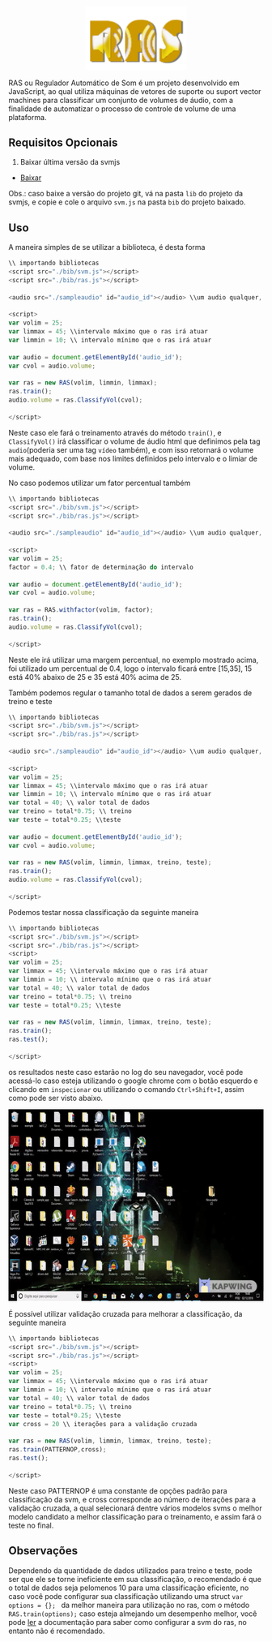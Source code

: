 <p align="center"> 
  <img src="raslogo.png" width="200px"></img>
</p>

RAS ou Regulador Automático de Som é um projeto desenvolvido em JavaScript, ao qual utiliza máquinas de vetores de suporte ou suport vector machines para classificar um conjunto de volumes de áudio, com a finalidade de automatizar o processo de controle de volume de uma plataforma.

## Requisitos Opcionais

1. Baixar última versão da svmjs
 - [Baixar](https://github.com/karpathy/svmjs)

Obs.: caso baixe a versão do projeto git, vá na pasta ```lib``` do projeto da svmjs, e copie e cole o arquivo ```svm.js``` na pasta ```bib``` do projeto baixado.

## Uso

A maneira simples de se utilizar a biblioteca, é desta forma

```javascript
\\ importando bibliotecas
<script src="./bib/svm.js"></script>
<script src="./bib/ras.js"></script>

<audio src="./sampleaudio" id="audio_id"></audio> \\um audio qualquer, para video também funciona

<script>
var volim = 25;
var limmax = 45; \\intervalo máximo que o ras irá atuar
var limmin = 10; \\ intervalo mínimo que o ras irá atuar

var audio = document.getElementById('audio_id');
var cvol = audio.volume;

var ras = new RAS(volim, limmin, limmax);
ras.train();
audio.volume = ras.ClassifyVol(cvol);

</script>
```

Neste caso ele fará o treinamento através do método ```train()```, e ```ClassifyVol()``` irá classificar o volume de áudio html que definimos pela tag ```audio```(poderia ser uma tag ```vídeo``` também), e com isso retornará o volume mais adequado, com base nos limites definidos pelo intervalo e o limiar de volume.

No caso podemos utilizar um fator percentual também

```javascript
\\ importando bibliotecas
<script src="./bib/svm.js"></script>
<script src="./bib/ras.js"></script>

<audio src="./sampleaudio" id="audio_id"></audio> \\um audio qualquer, para vídeo também funciona

<script>
var volim = 25;
factor = 0.4; \\ fator de determinação do intervalo

var audio = document.getElementById('audio_id');
var cvol = audio.volume;

var ras = RAS.withfactor(volim, factor);
ras.train();
audio.volume = ras.ClassifyVol(cvol);

</script>
```
Neste ele irá utilizar uma margem percentual, no exemplo mostrado acima, foi utilizado um percentual de 0.4, logo o intervalo ficará entre [15,35], 15 está 40% abaixo de 25 e 35 está 40% acima de 25.

Também podemos regular o tamanho total de dados a serem gerados de treino e teste

```javascript
\\ importando bibliotecas
<script src="./bib/svm.js"></script>
<script src="./bib/ras.js"></script>

<audio src="./sampleaudio" id="audio_id"></audio> \\um audio qualquer, para video também funciona

<script>
var volim = 25;
var limmax = 45; \\intervalo máximo que o ras irá atuar
var limmin = 10; \\ intervalo mínimo que o ras irá atuar
var total = 40; \\ valor total de dados
var treino = total*0.75; \\ treino
var teste = total*0.25; \\teste

var audio = document.getElementById('audio_id');
var cvol = audio.volume;

var ras = new RAS(volim, limmin, limmax, treino, teste);
ras.train();
audio.volume = ras.ClassifyVol(cvol);

</script>
```

Podemos testar nossa classificação da seguinte maneira

```javascript
\\ importando bibliotecas
<script src="./bib/svm.js"></script>
<script src="./bib/ras.js"></script>
<script>
var volim = 25;
var limmax = 45; \\intervalo máximo que o ras irá atuar
var limmin = 10; \\ intervalo mínimo que o ras irá atuar
var total = 40; \\ valor total de dados
var treino = total*0.75; \\ treino
var teste = total*0.25; \\teste

var ras = new RAS(volim, limmin, limmax, treino, teste);
ras.train();
ras.test();

</script>
```

os resultados neste caso estarão no log do seu navegador, você pode acessá-lo caso esteja utilizando o google chrome com o botão esquerdo e clicando em ```inspecionar``` ou utilizando o comando ```Ctrl+Shift+I```, assim como pode ser visto abaixo.

![](rastut.gif)

É possível utilizar validação cruzada para melhorar a classificação, da seguinte maneira

```javascript
\\ importando bibliotecas
<script src="./bib/svm.js"></script>
<script src="./bib/ras.js"></script>
<script>
var volim = 25;
var limmax = 45; \\intervalo máximo que o ras irá atuar
var limmin = 10; \\ intervalo mínimo que o ras irá atuar
var total = 40; \\ valor total de dados
var treino = total*0.75; \\ treino
var teste = total*0.25; \\teste
var cross = 20 \\ iterações para a validação cruzada

var ras = new RAS(volim, limmin, limmax, treino, teste);
ras.train(PATTERNOP,cross);
ras.test();

</script>
```
Neste caso PATTERNOP é uma constante de opções padrão para classificação da svm, e cross corresponde ao número de iterações para a validação cruzada, a qual selecionará dentre vários modelos svms o melhor modelo candidato a melhor classificação para o treinamento, e assim fará o teste no final. 

## Observações

Dependendo da quantidade de dados utilizados para treino e teste, pode ser que ele se torne ineficiente em sua classificação, o recomendado é que o total de dados seja pelomenos 10 para uma classificação eficiente, no caso você pode configurar sua classificação utilizando uma struct ```var options = {}; ``` da melhor maneira para utilização no ras, com o método ```RAS.train(options);``` caso esteja almejando um desempenho melhor, você pode [ler](https://github.com/karpathy/svmjs) a documentação para saber como configurar a svm do ras, no entanto não é recomendado. 